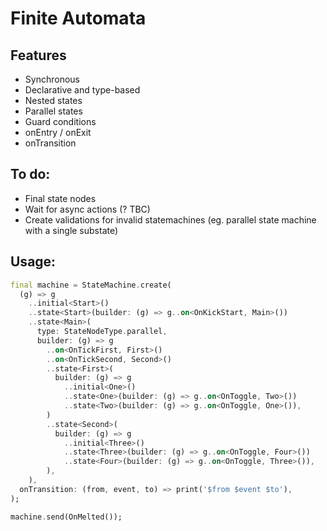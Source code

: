 # Finite Automata

## Features

- Synchronous
- Declarative and type-based
- Nested states
- Parallel states
- Guard conditions
- onEntry / onExit
- onTransition

## To do:
- Final state nodes
- Wait for async actions (? TBC)
- Create validations for invalid statemachines (eg. parallel state machine with a single substate)


## Usage:

```dart
final machine = StateMachine.create(
  (g) => g
    ..initial<Start>()
    ..state<Start>(builder: (g) => g..on<OnKickStart, Main>())
    ..state<Main>(
      type: StateNodeType.parallel,
      builder: (g) => g
        ..on<OnTickFirst, First>()
        ..on<OnTickSecond, Second>()
        ..state<First>(
          builder: (g) => g
            ..initial<One>()
            ..state<One>(builder: (g) => g..on<OnToggle, Two>())
            ..state<Two>(builder: (g) => g..on<OnToggle, One>()),
        )
        ..state<Second>(
          builder: (g) => g
            ..initial<Three>()
            ..state<Three>(builder: (g) => g..on<OnToggle, Four>())
            ..state<Four>(builder: (g) => g..on<OnToggle, Three>()),
        ),
    ),
  onTransition: (from, event, to) => print('$from $event $to'),
);

machine.send(OnMelted());
```
